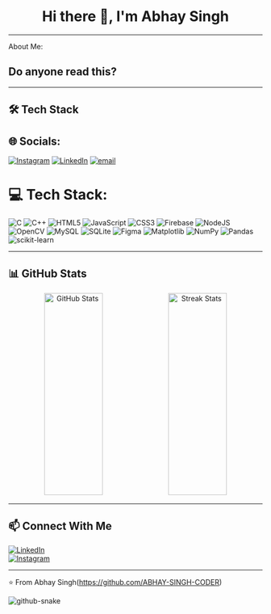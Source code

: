 <!-- Profile README -->

<h1 align="center">Hi there 👋, I'm Abhay Singh </h1>


---
About Me:

<h2>Do anyone read this?</h2>

---

## 🛠️ Tech Stack

## 🌐 Socials:
[![Instagram](https://img.shields.io/badge/Instagram-%23E4405F.svg?logo=Instagram&logoColor=white)](https://www.instagram.com/abhay_singh.d/) [![LinkedIn](https://img.shields.io/badge/LinkedIn-%230077B5.svg?logo=linkedin&logoColor=white)](https://www.linkedin.com/in/abhay-singh-4b88ba320/) [![email](https://img.shields.io/badge/Email-D14836?logo=gmail&logoColor=white)](mailto:abhaysinghsun@gmail.com)

# 💻 Tech Stack:
![C](https://img.shields.io/badge/c-%2300599C.svg?style=for-the-badge&logo=c&logoColor=white) ![C++](https://img.shields.io/badge/c++-%2300599C.svg?style=for-the-badge&logo=c%2B%2B&logoColor=white) ![HTML5](https://img.shields.io/badge/html5-%23E34F26.svg?style=for-the-badge&logo=html5&logoColor=white) ![JavaScript](https://img.shields.io/badge/javascript-%23323330.svg?style=for-the-badge&logo=javascript&logoColor=%23F7DF1E) ![CSS3](https://img.shields.io/badge/css3-%231572B6.svg?style=for-the-badge&logo=css3&logoColor=white) ![Firebase](https://img.shields.io/badge/firebase-%23039BE5.svg?style=for-the-badge&logo=firebase) ![NodeJS](https://img.shields.io/badge/node.js-6DA55F?style=for-the-badge&logo=node.js&logoColor=white) ![OpenCV](https://img.shields.io/badge/opencv-%23white.svg?style=for-the-badge&logo=opencv&logoColor=white) ![MySQL](https://img.shields.io/badge/mysql-4479A1.svg?style=for-the-badge&logo=mysql&logoColor=white) ![SQLite](https://img.shields.io/badge/sqlite-%2307405e.svg?style=for-the-badge&logo=sqlite&logoColor=white) ![Figma](https://img.shields.io/badge/figma-%23F24E1E.svg?style=for-the-badge&logo=figma&logoColor=white) ![Matplotlib](https://img.shields.io/badge/Matplotlib-%23ffffff.svg?style=for-the-badge&logo=Matplotlib&logoColor=black) ![NumPy](https://img.shields.io/badge/numpy-%23013243.svg?style=for-the-badge&logo=numpy&logoColor=white) ![Pandas](https://img.shields.io/badge/pandas-%23150458.svg?style=for-the-badge&logo=pandas&logoColor=white) ![scikit-learn](https://img.shields.io/badge/scikit--learn-%23F7931E.svg?style=for-the-badge&logo=scikit-learn&logoColor=white)

---

## 📊 GitHub Stats

<p align="center">
  <img src="https://github-readme-stats.vercel.app/api?username=ABHAY-SINGH-CODER&show_icons=true&theme=radical" alt="GitHub Stats" width="48%" height="400px" />
  <img src="https://github-readme-streak-stats.herokuapp.com/?user=ABHAY-SINGH-CODER&theme=radical" alt="Streak Stats" width="48%" height="400px"/>
</p>

---

## 📫 Connect With Me

[![LinkedIn](https://img.shields.io/badge/LinkedIn-%230077B5.svg?&style=flat&logo=linkedin&logoColor=white)](https://www.linkedin.com/in/abhay-singh-4b88ba320/)  
[![Instagram](https://img.shields.io/badge/Instagram-%23E4405F.svg?&style=flat&logo=instagram&logoColor=white)](https://www.instagram.com/abhay_singh.d)

---

⭐️ From Abhay Singh(https://github.com/ABHAY-SINGH-CODER)

<picture>
  <source media="(prefers-color-scheme: dark)" srcset="https://raw.githubusercontent.com/tobiasmeyhoefer/tobiasmeyhoefer/output/github-snake-dark.svg" />
  <source media="(prefers-color-scheme: light)" srcset="https://raw.githubusercontent.com/tobiasmeyhoefer/tobiasmeyhoefer/output/github-snake.svg" />
  <img alt="github-snake" src="https://raw.githubusercontent.com/tobiasmeyhoefer/tobiasmeyhoefer/output/github-snake.svg" />
</picture>

